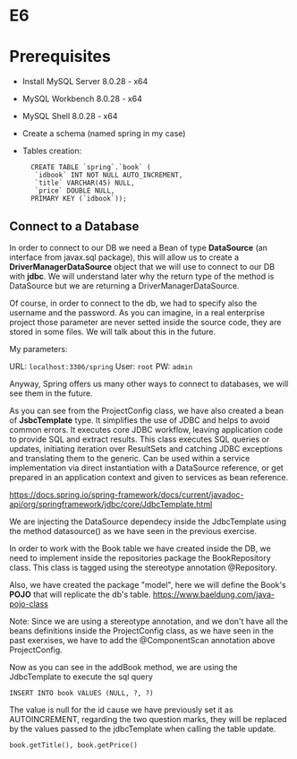 # E6

# Prerequisites

- Install MySQL Server 8.0.28 - x64
- MySQL Workbench 8.0.28 - x64
- MySQL Shell 8.0.28 - x64
- Create a schema (named spring in my case)
- Tables creation:

        CREATE TABLE `spring`.`book` (
         `idbook` INT NOT NULL AUTO_INCREMENT,
         `title` VARCHAR(45) NULL,
         `price` DOUBLE NULL,
        PRIMARY KEY (`idbook`));

## Connect to a Database

In order to connect to our DB we need a Bean of type **DataSource** (an interface from javax.sql package), this will allow us to
create a **DriverManagerDataSource** object that we will use to connect to our DB with **jdbc**. We will understand later why the 
return type of the method is DataSource but we are returning a DriverManagerDataSource.

Of course, in order to connect to the db, we had to specify also the username and the password. As you can imagine, in a real 
enterprise project those parameter are never setted inside the source code, they are stored in some files. We will talk about 
this in the future.

My parameters:

URL:  `localhost:3306/spring`
User: `root`
PW:   `admin`


Anyway, Spring offers us many other ways to connect to databases, we will see them in the future.


As you can see from the ProjectConfig class, we have also created a bean of **JsbcTemplate** type. It simplifies the use of JDBC 
and helps to avoid common errors. It executes core JDBC workflow, leaving application code to provide SQL and extract results. 
This class executes SQL queries or updates, initiating iteration over ResultSets and catching JDBC exceptions and translating 
them to the generic. Can be used within a service implementation via direct instantiation with a DataSource reference, or get 
prepared in an application context and given to services as bean reference.

https://docs.spring.io/spring-framework/docs/current/javadoc-api/org/springframework/jdbc/core/JdbcTemplate.html

We are injecting the DataSource dependecy inside the JdbcTemplate using the method datasource() as we have seen in the
previous exercise.


In order to work with the Book table we have created inside the DB, we need to implement inside the repositories package the 
BookRepository class. This class is tagged using the stereotype annotation @Repository.

Also, we have created the package "model", here we will define the Book's **POJO** that will replicate the db's table.
https://www.baeldung.com/java-pojo-class

Note: Since we are using a stereotype annotation, and we don't have all the beans definitions inside the ProjectConfig
      class, as we have seen in the past exerxises, we have to add the @ComponentScan annotation above ProjectConfig.

Now as you can see in the addBook method, we are using the JdbcTemplate to execute the sql query

`INSERT INTO book VALUES (NULL, ?, ?)`

The value is null for the id cause we have previously set it as AUTOINCREMENT, regarding the two question marks, they will
be replaced by the values passed to the jdbcTemplate when calling the table update.

`book.getTitle(), book.getPrice()`
